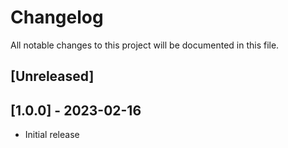 # Changelog

All notable changes to this project will be documented in this file.

## [Unreleased]

## [1.0.0] - 2023-02-16
- Initial release